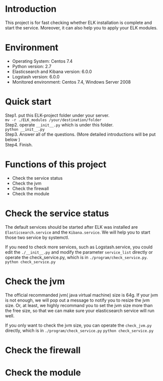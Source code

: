 # Introduction
This project is for fast checking whether ELK installation is complete and start the service. 
Moreover, it can also help you to apply your ELK modules. 


# Environment
- Operating System: Centos 7.4
- Python version: 2.7
- Elasticsearch and Kibana version: 6.0.0
- Logstash version: 6.0.0
- Monitored environment: Centos 7.4, Windows Server 2008


# Quick start
Step1. put this ELK-project folder under your server.    
```mv -r ./ELK_modules /your/destination/folder```   
Step2. operate `__init__.py` which is under this folder.      
```python __init__.py```     
Step3. Answer all of the questions. (More detailed introductions will be put below )   
Step4. Finish.    


# Functions of this project
* Check the service status  
* Check the jvm 
* Check the firewall  
* Check the module  


# Check the service status
The default services should be started after ELK was installed are `Elasticsearch.service` and the `Kibana.service`. We will help you to start those two service by systemctl.  

If you need to check more services, such as Logstash.service, you could edit the `./__init__.py` and modify the parameter `service_list` directly or operate the check_service.py, which is in `./program/check_service.py`.   
```python check_service.py```


# Check the jvm
The official recommanded jvm( java virtual machine) size is 64g. If your jvm is not enough, we will pop out a message to notify you to resize the jvm size. Or, at least, we highly recommand you to set the jvm size more than the free size, so that we can make sure your elasticsearch service will run well.  

If you only want to check the jvm size, you can operate the `check_jvm.py` directly, which is in `./program/check_service.py` 
```python check_service.py```  


# Check the firewall 


# Check the module

